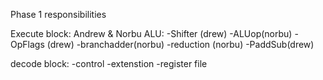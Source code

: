 Phase 1 responsibilities

Execute block: Andrew & Norbu
  ALU:
  -Shifter (drew)
  -ALUop(norbu)
  -OpFlags (drew)
  -branchadder(norbu)
  -reduction (norbu)
  -PaddSub(drew)

decode block: 
  -control
  -extenstion
  -register file
  
  

